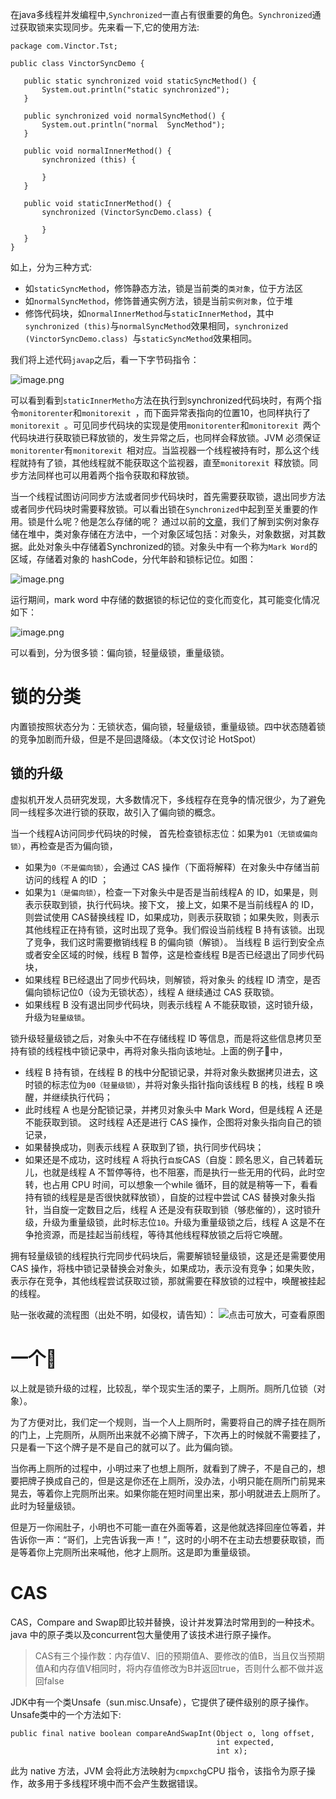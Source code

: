 在java多线程并发编程中,```Synchronized```一直占有很重要的角色。```Synchronized```通过获取锁来实现同步。先来看一下,它的使用方法:
 ````
package com.Vinctor.Tst;

public class VinctorSyncDemo {

	public static synchronized void staticSyncMethod() {
		System.out.println("static synchronized");
	}

	public synchronized void normalSyncMethod() {
		System.out.println("normal  SyncMethod");
	}

	public void normalInnerMethod() {
		synchronized (this) {
			
		}
	}

	public void staticInnerMethod() {
		synchronized (VinctorSyncDemo.class) {

		}
	}
}

````
如上，分为三种方式:
* 如```staticSyncMethod```，修饰静态方法，锁是当前类的```类对象```，位于方法区
* 如```normalSyncMethod```，修饰普通实例方法，锁是当前```实例对象```，位于堆
* 修饰代码块，如```normalInnerMethod```与```staticInnerMethod```，其中```synchronized (this)```与```normalSyncMethod```效果相同，```synchronized (VinctorSyncDemo.class) ```与```staticSyncMethod```效果相同。

我们将上述代码```javap```之后，看一下字节码指令：

![image.png](http://upload-images.jianshu.io/upload_images/1583231-c9e2d031ec7f6d52.png?imageMogr2/auto-orient/strip%7CimageView2/2/w/800)

可以看到看到```staticInnerMetho```方法在执行到synchronized代码块时，有两个指令```monitorenter```和```monitorexit ```，而下面异常表指向的位置10，也同样执行了```monitorexit ```。可见同步代码块的实现是使用```monitorenter```和```monitorexit ```两个代码块进行获取锁已释放锁的，发生异常之后，也同样会释放锁。JVM 必须保证```monitorenter```有```monitorexit ```相对应。当监视器一个线程被持有时，那么这个线程就持有了锁，其他线程就不能获取这个监视器，直至```monitorexit ```释放锁。同步方法同样也可以用着两个指令获取和释放锁。

当一个线程试图访问同步方法或者同步代码块时，首先需要获取锁，退出同步方法或者同步代码块时需要释放锁。可以看出锁在```Synchronized```中起到至关重要的作用。锁是什么呢？他是怎么存储的呢？
通过以前的[文章](http://www.jianshu.com/p/860c259c8aad)，我们了解到实例对象存储在堆中，类对象存储在方法中，一个对象区域包括：对象头，对象数据，对其数据。此处对象头中存储着Synchronized的锁。对象头中有一个称为```Mark Word```的区域，存储着对象的 hashCode，分代年龄和锁标记位。如图：
                                                          
![image.png](http://upload-images.jianshu.io/upload_images/1583231-75f68b258640e11c.png?imageMogr2/auto-orient/strip%7CimageView2/2/w/1240)

运行期间，mark word 中存储的数据锁的标记位的变化而变化，其可能变化情况如下：

![image.png](http://upload-images.jianshu.io/upload_images/1583231-04e0f78947664265.png?imageMogr2/auto-orient/strip%7CimageView2/2/w/1240)

可以看到，分为很多锁：偏向锁，轻量级锁，重量级锁。

# 锁的分类

内置锁按照状态分为：无锁状态，偏向锁，轻量级锁，重量级锁。四中状态随着锁的竞争加剧而升级，但是不是回退降级。（本文仅讨论 HotSpot）

## 锁的升级

虚拟机开发人员研究发现，大多数情况下，多线程存在竞争的情况很少，为了避免同一线程多次进行锁的获取，故引入了偏向锁的概念。


当一个线程A访问同步代码块的时候，
首先检查锁标志位：如果为```01（无锁或偏向锁）```，再检查是否为偏向锁，
* 如果为```0（不是偏向锁）```，会通过 CAS 操作（下面将解释）在对象头中存储当前访问的线程 A 的ID ；
* 如果为```1（是偏向锁）```，检查一下对象头中是否是当前线程A 的 ID，如果是，则表示获取到锁，执行代码块。接下文，
接上文，如果不是当前线程A 的 ID，则尝试使用 CAS替换线程  ID，如果成功，则表示获取锁；如果失败，则表示其他线程正在持有锁，这时出现了竞争。我们假设当前线程 B 持有该锁。出现了竞争，我们这时需要撤销线程 B 的偏向锁（解锁）。
当线程 B 运行到安全点或者安全区域的时候，线程 B 暂停，这是检查线程 B是否已经退出了同步代码块，
* 如果线程 B已经退出了同步代码块，则解锁，将对象头 的线程 ID 清空，是否偏向锁标记位0（设为无锁状态），线程 A 继续通过 CAS 获取锁。
* 如果线程 B 没有退出同步代码块，则表示线程 A 不能获取锁，这时锁升级，升级为```轻量级锁```。


锁升级轻量级锁之后，对象头中不在存储线程 ID 等信息，而是将这些信息拷贝至持有锁的线程栈中锁记录中，再将对象头指向该地址。上面的例子🌰中，
* 线程 B 持有锁，在线程 B 的栈中分配锁记录，并将对象头数据拷贝进去，这时锁的标志位为```00（轻量级锁）```，并将对象头指针指向该线程 B 的栈，线程 B 唤醒，并继续执行代码；
* 此时线程 A 也是分配锁记录，并拷贝对象头中 Mark Word，但是线程 A 还是不能获取到锁。
这时线程 A还是进行 CAS 操作，企图将对象头指向自己的锁记录，
* 如果替换成功，则表示线程 A 获取到了锁，执行同步代码块；
* 如果还是不成功，这时线程 A 将执行```自旋```CAS（自旋：顾名思义，自己转着玩儿，也就是线程 A 不暂停等待，也不阻塞，而是执行一些无用的代码，此时空转，也占用 CPU 时间，可以想象一个while 循环，目的就是稍等一下，看看持有锁的线程是是否很快就释放锁），自旋的过程中尝试 CAS 替换对象头指针，当自旋一定数目之后，线程 A 还是没有获取到锁（够悲催的），这时锁升级，升级为重量级锁，此时标志位```10```。升级为重量级锁之后，线程 A 这是不在争抢资源，而是挂起当前线程，等待其他线程释放锁之后将它唤醒。

拥有轻量级锁的线程执行完同步代码块后，需要解锁轻量级锁，这是还是需要使用 CAS 操作，将栈中锁记录替换会对象头，如果成功，表示没有竞争；如果失败，表示存在竞争，其他线程尝试获取过锁，那就需要在释放锁的过程中，唤醒被挂起的线程。

贴一张收藏的流程图（出处不明，如侵权，请告知）：
![点击可放大，可查看原图](http://upload-images.jianshu.io/upload_images/1583231-bdab3b26c3d71904.png?imageMogr2/auto-orient/strip%7CimageView2/2/w/2240)


# 一个🌰
以上就是锁升级的过程，比较乱，举个现实生活的栗子，上厕所。厕所几位锁（对象）。

为了方便对比，我们定一个规则，当一个人上厕所时，需要将自己的牌子挂在厕所的门上，上完厕所，从厕所出来就不必摘下牌子，下次再上的时候就不需要挂了，只是看一下这个牌子是不是自己的就可以了。此为偏向锁。

当你再上厕所的过程中，小明过来了也想上厕所，就看到了牌子，不是自己的，想要把牌子换成自己的，但是这是你还在上厕所，没办法，小明只能在厕所门前晃来晃去，等着你上完厕所出来。如果你能在短时间里出来，那小明就进去上厕所了。此时为轻量级锁。

但是万一你闹肚子，小明也不可能一直在外面等着，这是他就选择回座位等着，并告诉你一声：“哥们，上完告诉我一声！”，这时的小明不在主动去想要获取锁，而是等着你上完厕所出来喊他，他才上厕所。这是即为重量级锁。

# CAS
CAS，Compare and Swap即比较并替换，设计并发算法时常用到的一种技术。java 中的原子类以及concurrent包大量使用了该技术进行原子操作。
>CAS有三个操作数：内存值V、旧的预期值A、要修改的值B，当且仅当预期值A和内存值V相同时，将内存值修改为B并返回true，否则什么都不做并返回false

JDK中有一个类Unsafe（sun.misc.Unsafe），它提供了硬件级别的原子操作。Unsafe类中的一个方法如下:
````
public final native boolean compareAndSwapInt(Object o, long offset,
                                              int expected,
                                              int x);
````
此为 native 方法，JVM 会将此方法映射为```cmpxchg```CPU 指令，该指令为原子操作，故多用于多线程环境中而不会产生数据错误。







                                                          








